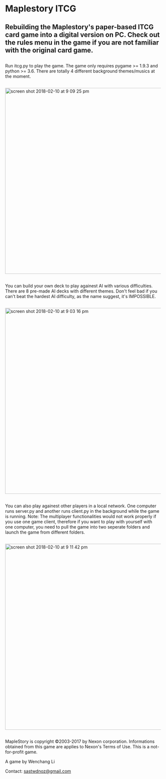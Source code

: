 # Maplestory ITCG #
## Rebuilding the Maplestory's paper-based ITCG card game into a digital version on PC. Check out the rules menu in the game if you are not familiar with the original card game. ##
## ##
Run itcg.py to play the game. The game only requires pygame >= 1.9.3 and python >= 3.6. There are totally 4 different background themes/musics at the moment. 
## ##
<img width="600" alt="screen shot 2018-02-10 at 9 09 25 pm" src="https://user-images.githubusercontent.com/32648899/36069120-30a27638-0ea9-11e8-948e-609cbdb35be8.png">

## ##
You can build your own deck to play againest AI with various difficulties. There are 8 pre-made AI decks with different themes. Don't feel bad if you can't beat the hardest AI difficulty, as the name suggest, it's IMPOSSIBLE.
## ##

<img width="600" alt="screen shot 2018-02-10 at 9 03 16 pm" src="https://user-images.githubusercontent.com/32648899/36069132-a47ee816-0ea9-11e8-852f-1f9e429e098b.png">

## ##
You can also play againest other players in a local network. One computer runs server.py and another runs client.py in the background while the game is running. Note: The multiplayer functionalities would not work properly if you use one game client, therefore if you want to play with yourself with one computer, you need to pull the game into two seperate folders and launch the game from different folders. 
## ##
<img width="600" alt="screen shot 2018-02-10 at 9 11 42 pm" src="https://user-images.githubusercontent.com/32648899/36069137-b04d4b74-0ea9-11e8-9107-42e28faa7fa9.png">


## ##
MapleStory is copyright ©2003-2017 by Nexon corporation. Informations obtained from this game are applies to Nexon's Terms of Use. This is a not-for-profit game.



A game by Wenchang Li

Contact: sastwdnoz@gmail.com



